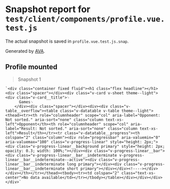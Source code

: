 # Snapshot report for `test/client/components/profile.vue.test.js`

The actual snapshot is saved in `profile.vue.test.js.snap`.

Generated by [AVA](https://ava.li).

## Profile mounted

> Snapshot 1

    `<div class="container fixed fluid"><h1 class="flex headline"></h1><div class="spacer"></div><div class="v-card v-sheet theme--light"><div class="v-card__title">␊
          Games␊
        </div><div class="spacer"></div><div><div class="v-table__overflow"><table class="v-datatable v-table theme--light"><thead><tr><th role="columnheader" scope="col" aria-label="Opponent: Not sorted." aria-sort="none" class="column text-xs-left">Opponent</th><th role="columnheader" scope="col" aria-label="Result: Not sorted." aria-sort="none" class="column text-xs-left">Result</th></tr><tr class="v-datatable__progress"><th colspan="2" class="column"><div role="progressbar" aria-valuemin="0" aria-valuemax="100" class="v-progress-linear" style="height: 2px;"><div class="v-progress-linear__background primary" style="height: 2px; opacity: 0.3; width: 100%;"></div><div class="v-progress-linear__bar"><div class="v-progress-linear__bar__indeterminate v-progress-linear__bar__indeterminate--active"><div class="v-progress-linear__bar__indeterminate long primary"></div><div class="v-progress-linear__bar__indeterminate short primary"></div></div><!----></div></div></th></tr></thead><tbody><tr><td colspan="2" class="text-xs-center">No data available</td></tr></tbody></table></div></div></div></div>`

